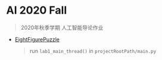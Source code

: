 # AI 2020 Fall
> 2020年秋季学期 人工智能导论作业

- [EightFigurePuzzle](./EightFigurePuzzle/README.md)
    > run `lab1_main_thread()` in `projectRootPath/main.py`